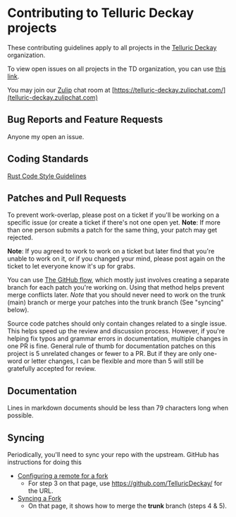 # Contributing to Telluric Deckay projects

These contributing guidelines apply to all projects in the [Telluric
Deckay](https://github.com/TelluricDeckay/) organization.

To view open issues on all projects in the TD organization, you can use
[this
link](https://github.com/issues?q=is%3Aissue+is%3Aopen+org%3ATelluricDeckay).

You may join our [Zulip](https://zulip.com/) chat room at
[https://telluric-deckay.zulipchat.com/](telluric-deckay.zulipchat.com)

## Bug Reports and Feature Requests

Anyone my open an issue.

## Coding Standards

[Rust Code Style
Guidelines](https://doc.rust-lang.org/book/appendix-04-useful-development-tools.html?highlight=formatting#automatic-formatting-with-rustfmt)

## Patches and Pull Requests

To prevent work-overlap, please post on a ticket if you'll be working
on a specific issue (or create a ticket if there's not one open yet.
**Note**: If more than one person submits a patch for the same thing,
your patch may get rejected.

**Note**: If you agreed to work to work on a ticket but later find that
you're unable to work on it, or if you changed your mind, please post
again on the ticket to let everyone know it's up for grabs.

You can use [The GitHub
flow](https://guides.github.com/introduction/flow/), which mostly just
involves creating a separate branch for each patch you're working on.
Using that method helps prevent merge conflicts later. *Note* that you
should never need to work on the trunk (main) branch or merge your patches
into the trunk branch (See "syncing" below).

Source code patches should only contain changes related to a single
issue. This helps speed up the review and discussion process. However,
if you're helping fix typos and grammar errors in documentation,
multiple changes in one PR is fine. General rule of thumb for
documentation patches on this project is 5 unrelated changes or fewer
to a PR. But if they are only one-word or letter changes, I can be
flexible and more than 5 will still be gratefully accepted for review.

## Documentation

Lines in markdown documents should be less than 79 characters long when
possible.

## Syncing

Periodically, you'll need to sync your repo with the upstream.
GitHub has instructions for doing this

* [Configuring a remote for a fork](https://help.github.com/articles/configuring-a-remote-for-a-fork/)
  * For step 3 on that page, use https://github.com/TelluricDeckay/<repo-name> for the URL.
* [Syncing a Fork](https://help.github.com/articles/syncing-a-fork/)
  * On that page, it shows how to merge the **trunk** branch (steps 4 & 5).

